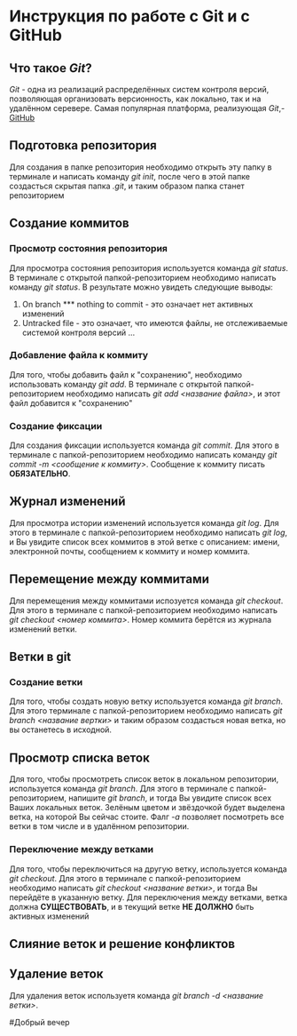 # Инструкция по работе с Git и с GitHub


## Что такое *Git*?
*Git* - одна из реализаций распределённых систем контроля версий, позволяющая организовать версионность, как локально, так и на удалённом серевере. Самая популярная платформа, реализующая *Git*,- [GitHub](https://github.com)

## Подготовка репозитория
Для создания в папке репозитория необходимо открыть эту папку в терминале и написать команду *git init*, после чего в этой папке создасться скрытая папка *.git*, и таким образом папка станет репозиторием


## Создание коммитов

### Просмотр состояния репозитория
Для просмотра состояния репозитория используется команда *git status*. В терминале с открытой папкой-репозиторием необходимо написать команду *git status*. В результате можно увидеть следующие выводы:
1. On branch *** nothing to commit - это означает нет активных изменений
2. Untracked file - это означает, что имеются файлы, не отслеживаемые системой контроля версий
...

### Добавление файла к коммиту
Для того, чтобы добавить файл к "сохранению", необходимо использовать команду *git add*. В терминале с открытой папкой-репозиторием необходимо написать *git add <название файла>*, и этот файл добавится к "сохранению"


### Создание фиксации
Для создания фиксации используется команда *git commit*. Для этого в терминале с папкой-репозиторием необходимо написать команду *git commit -m <сообщение к коммиту>*. Сообщение к коммиту писать **ОБЯЗАТЕЛЬНО**.


## Журнал изменений
Для просмотра истории изменений используется команда *git log*. Для этого в терминале с папкой-репозиторием необходимо написать *git log*, и Вы увидите список всех коммитов в этой ветке с описанием: имени, электронной почты, сообщением к коммиту и номер коммита.

## Перемещение между коммитами
Для перемещения между коммитами испозуется команда *git checkout*. Для этого в терминале с папкой-репозиторием необходимо написать *git checkout <номер коммита>*. Номер коммита берётся из журнала изменений ветки.

## Ветки в git
### Создание ветки
Для того, чтобы создать новую ветку используется команда *git branch*. Для этого терминале с папкой-репозиторием необходимо написать *git branch <название вертки>* и таким образом создасться новая ветка, но вы останетесь в исходной.

## Просмотр списка веток
Для того, чтобы просмотреть список веток в локальном репозитории, используется команда *git branch*. Для этого в терминале с папкой-репозиторием, напишите *git branch*, и тогда Вы увидите список всех Ваших локальных веток. Зелёным цветом и звёздочкой будет выделена ветка, на которой Вы сейчас стоите. Фалг *-a* позволяет посмотреть все ветки в том числе и в удалённом репозитории.

### Переключение между ветками
Для того, чтобы переключиться на другую ветку, используется команда *git checkout*. Для этого в терминале с папкой-репозиторием необходимо написать *git checkout <название ветки>*, и тогда Вы перейдёте в указанную ветку. Для переключения между ветками, ветка должна **СУЩЕСТВОВАТЬ**, и в текущий ветке **НЕ ДОЛЖНО** быть активных изменений


## Слияние веток и решение конфликтов

## Удаление веток
Для удаления веток используетя команда *git branch -d <название ветки>*.

#Добрый вечер
